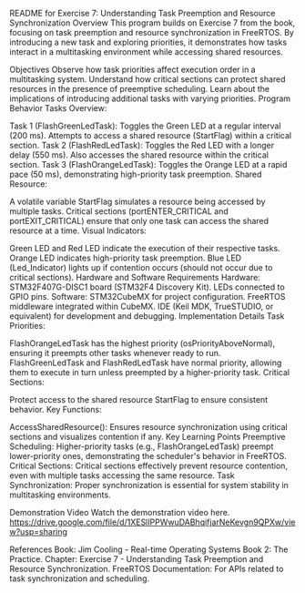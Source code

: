 README for Exercise 7: Understanding Task Preemption and Resource Synchronization
Overview
This program builds on Exercise 7 from the book, focusing on task preemption and resource synchronization in FreeRTOS. By introducing a new task and exploring priorities, it demonstrates how tasks interact in a multitasking environment while accessing shared resources.

Objectives
Observe how task priorities affect execution order in a multitasking system.
Understand how critical sections can protect shared resources in the presence of preemptive scheduling.
Learn about the implications of introducing additional tasks with varying priorities.
Program Behavior
Tasks Overview:

Task 1 (FlashGreenLedTask):
Toggles the Green LED at a regular interval (200 ms).
Attempts to access a shared resource (StartFlag) within a critical section.
Task 2 (FlashRedLedTask):
Toggles the Red LED with a longer delay (550 ms).
Also accesses the shared resource within the critical section.
Task 3 (FlashOrangeLedTask):
Toggles the Orange LED at a rapid pace (50 ms), demonstrating high-priority task preemption.
Shared Resource:

A volatile variable StartFlag simulates a resource being accessed by multiple tasks.
Critical sections (portENTER_CRITICAL and portEXIT_CRITICAL) ensure that only one task can access the shared resource at a time.
Visual Indicators:

Green LED and Red LED indicate the execution of their respective tasks.
Orange LED indicates high-priority task preemption.
Blue LED (Led_Indicator) lights up if contention occurs (should not occur due to critical sections).
Hardware and Software Requirements
Hardware:
STM32F407G-DISC1 board (STM32F4 Discovery Kit).
LEDs connected to GPIO pins.
Software:
STM32CubeMX for project configuration.
FreeRTOS middleware integrated within CubeMX.
IDE (Keil MDK, TrueSTUDIO, or equivalent) for development and debugging.
Implementation Details
Task Priorities:

FlashOrangeLedTask has the highest priority (osPriorityAboveNormal), ensuring it preempts other tasks whenever ready to run.
FlashGreenLedTask and FlashRedLedTask have normal priority, allowing them to execute in turn unless preempted by a higher-priority task.
Critical Sections:

Protect access to the shared resource StartFlag to ensure consistent behavior.
Key Functions:

AccessSharedResource(): Ensures resource synchronization using critical sections and visualizes contention if any.
Key Learning Points
Preemptive Scheduling:
Higher-priority tasks (e.g., FlashOrangeLedTask) preempt lower-priority ones, demonstrating the scheduler's behavior in FreeRTOS.
Critical Sections:
Critical sections effectively prevent resource contention, even with multiple tasks accessing the same resource.
Task Synchronization:
Proper synchronization is essential for system stability in multitasking environments.

Demonstration Video
Watch the demonstration video here.
https://drive.google.com/file/d/1XESlIPPWwuDABhqifjarNeKevgn9QPXw/view?usp=sharing

References
Book: Jim Cooling - Real-time Operating Systems Book 2: The Practice.
Chapter: Exercise 7 - Understanding Task Preemption and Resource Synchronization.
FreeRTOS Documentation: For APIs related to task synchronization and scheduling.
